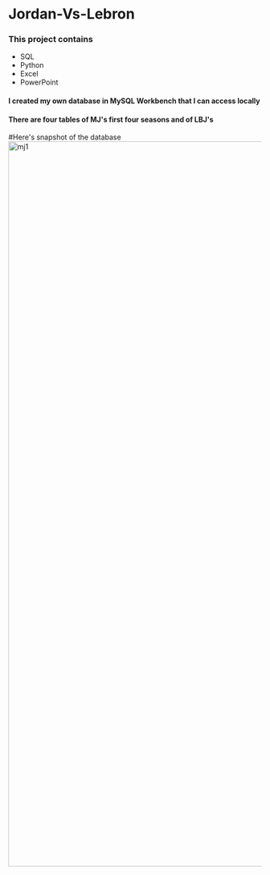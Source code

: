 # Jordan-Vs-Lebron

### This project contains

- SQL
- Python
- Excel
- PowerPoint

#### I created my own database in MySQL Workbench that I can access locally
#### There are four tables of MJ's first four seasons and of LBJ's

#Here's snapshot of the database
<img width="1440" alt="mj1" src="https://github.com/brypy220/Jordan-Vs-Lebron/assets/105473351/68ab3923-4c87-402d-bd4e-156bfdf093e9">
